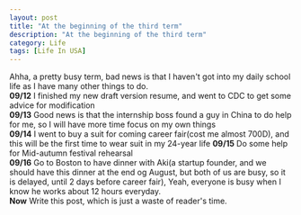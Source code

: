 ```yaml
---
layout: post
title: "At the beginning of the third term"
description: "At the beginning of the third term"
category: Life
tags: [Life In USA]
---
```

Ahha, a pretty busy term, bad news is that I haven't got into my daily school life as I have many other things to do.    
**09/12** I finished my new draft version resume, and went to CDC to get some advice for modification    
**09/13** Good news is that the internship boss found a guy in China to do help for me, so I will have more time focus on my own things   
**09/14** I went to buy a suit for coming career fair(cost me almost 700D), and this will be the first time to wear suit in my 24-year life 
**09/15** Do some help for Mid-autumn festival rehearsal    
**09/16** Go to Boston to have dinner with Aki(a startup founder, and we should have this dinner at the end og August, but both of us are busy, so it is delayed, until 2 days before career fair), Yeah, everyone is busy when I know he works about 12 hours everyday.     
**Now** Write this post, which is just a waste of reader's time.